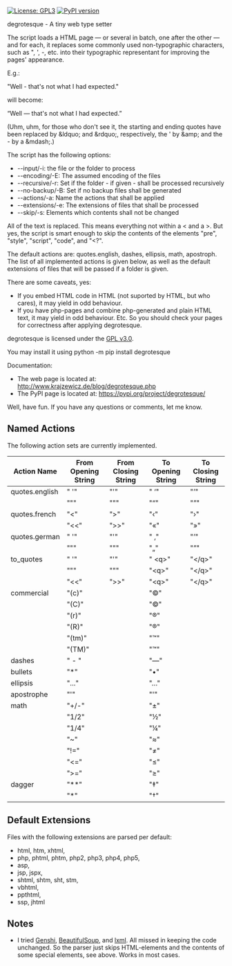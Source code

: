 [![License: GPL3](https://img.shields.io/badge/License-GPL3-yellow.svg)](https://github.com/dkrajzew/degrotesque/blob/master/LICENSE.txt) [![PyPI version](https://badge.fury.io/py/degrotesque.svg)](https://pypi.python.org/pypi/prov2bigchaindb)

degrotesque - A tiny web type setter

The script loads a HTML page &mdash; or several in batch, one after the other &mdash; and for each, it replaces some commonly used non-typographic characters, such as ", ', -, etc. into their typographic representant for improving the pages&apos; appearance.  

E.g.:

 "Well - that's not what I had expected."

will become:

 &ldquo;Well &mdash; that&apos;s not what I had expected.&rdquo;

(Uhm, uhm, for those who don't see it, the starting and ending quotes have been replaced by &amp;ldquo; and &amp;rdquo;, respectively, the ' by &amp;amp; and the - by a &amp;mdash;.)

The script has the following options:
* --input/-i: the file or the folder to process
* --encoding/-E: The assumed encoding of the files
* --recursive/-r: Set if the folder - if given - shall be processed recursively
* --no-backup/-B: Set if no backup files shall be generated
* --actions/-a: Name the actions that shall be applied
* --extensions/-e: The extensions of files that shall be processed
* --skip/-s: Elements which contents shall not be changed

All of the text is replaced. This means everything not within a &lt; and a &gt;. But yes, the script is smart enough to skip the contents of the elements "pre", "style", "script", "code", and "<?".

The default actions are: quotes.english, dashes, ellipsis, math, apostroph. The list of all implemented actions is given below, as well as the default extensions of files that will be passed if a folder is given.

There are some caveats, yes:
* If you embed HTML code in HTML (not suported by HTML, but who cares), it may yield in odd behaviour.
* If you have php-pages and combine php-generated and plain HTML text, it may yield in odd behaviour. Etc. So you should check your pages for correctness after applying degrotesque.

degrotesque is licensed under the [GPL v3.0](LICENSE.txt).

You may install it using
python -m pip install degrotesque

Documentation:
* The web page is located at: http://www.krajzewicz.de/blog/degrotesque.php
* The PyPI page is located at: https://pypi.org/project/degrotesque/


Well, have fun. If you have any questions or comments, let me know.

Named Actions
-------------

The following action sets are currently implemented. 

| Action Name | From Opening String | From Closing String | To Opening String | To Closing String |
| ---- | ---- | ---- | ---- | ---- |
| quotes.english | " '" | "'" | " &lsquo;" | "&rsquo;" |
| | "\"" | "\"" | "&ldquo;" | "&rdquo;" |
| quotes.french | "&lt;" | "&gt;" | "&lsaquo;" | "&rsaquo;" |
| | "&lt;&lt;" | "&gt;&gt;" | "&laquo;" | "&raquo;" |
| quotes.german | " '" | "'" | " &sbquo;" | "&rsquo;" |
| | "\"" | "\"" | "&bdquo;" | "&rdquo;" |
| to_quotes | " '" | "'" | " &lt;q&gt;" | "&lt;/q&gt;" |
| | "\"" | "\"" | "&lt;q&gt;" | "&lt;/q&gt;" |
| | "&lt;&lt;" | "&gt;&gt;" | "&lt;q&gt;" | "&lt;/q&gt;" |
| commercial | "(c)" | | "&copy;" | |
| | "(C)" | | "&copy;" | |
| | "(r)" | | "&reg;" | |
| | "(R)" | | "&reg;" | |
| | "(tm)" | | "&trade;" | |
| | "(TM)" | | "&trade;" | |
| dashes | " - " | | "&mdash;" | |
| bullets | "*" | | "&bull;" | |
| ellipsis | "..." | | "&hellip;" | |
| apostrophe | "'" | | "&apos;" | |
| math | "+/-" | | "&plusmn;" | |
| | "1/2" | | "&frac12;" | |
| | "1/4" | | "&frac14;" | |
| | "~" | | "&asymp;" | |
| | "!=" | | "&ne;" | |
| | "<=" | | "&le;" | |
| | ">=" | | "&ge;" | |
| dagger | "**" | | "&Dagger;" | |
| | "*" | | "&dagger;" | |
 
Default Extensions
------------------

Files with the following extensions are parsed per default:
* html, htm, xhtml,
* php, phtml, phtm, php2, php3, php4, php5,
* asp, 
* jsp, jspx, 
* shtml, shtm, sht, stm,
* vbhtml,
* ppthtml,   
* ssp, jhtml
 
Notes
-----
* I tried [Genshi](https://genshi.edgewall.org/), [BeautifulSoup](https://www.crummy.com/software/BeautifulSoup/), and [lxml](https://lxml.de/). All missed in keeping the code unchanged. So the parser just skips HTML-elements and the contents of some special elements, see above. Works in most cases.



